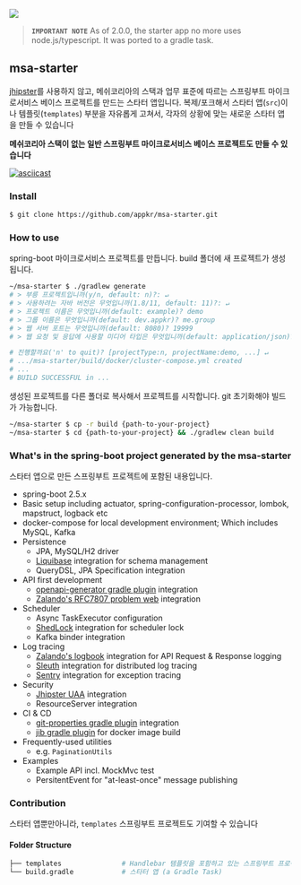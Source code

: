 [![](https://api.travis-ci.com/appkr/msa-starter.svg)](https://travis-ci.com/github/appkr/msa-starter)
> **`IMPORTANT NOTE`** As of 2.0.0, the starter app no more uses node.js/typescript. It was ported to a gradle task.

## msa-starter
[jhipster](https://www.jhipster.tech/)를 사용하지 않고, 메쉬코리아의 스택과 업무 표준에 따르는 스프링부트 마이크로서비스 베이스 프로젝트를 만드는 스타터 앱입니다. 복제/포크해서 스타터 앱(`src`)이나 템플릿(`templates`) 부분을 자유롭게 고쳐서, 각자의 상황에 맞는 새로운 스타터 앱을 만들 수 있습니다

**메쉬코리아 스택이 없는 일반 스프링부트 마이크로서비스 베이스 프로젝트도 만들 수 있습니다**

[![asciicast](https://asciinema.org/a/497543.svg)](https://asciinema.org/a/497543)

### Install
```bash
$ git clone https://github.com/appkr/msa-starter.git
```

### How to use
spring-boot 마이크로서비스 프로젝트를 만듭니다. build 폴더에 새 프로젝트가 생성됩니다.
```bash
~/msa-starter $ ./gradlew generate 
# > 부릉 프로젝트입니까(y/n, default: n)?: ↵
# > 사용하려는 자바 버전은 무엇입니까(1.8/11, default: 11)?: ↵
# > 프로젝트 이름은 무엇입니까(default: example)? demo
# > 그룹 이름은 무엇입니까(default: dev.appkr)? me.group
# > 웹 서버 포트는 무엇입니까(default: 8080)? 19999
# > 웹 요청 및 응답에 사용할 미디어 타입은 무엇입니까(default: application/json)? ↵

# 진행할까요('n' to quit)? [projectType:n, projectName:demo, ...] ↵
# .../msa-starter/build/docker/cluster-compose.yml created
# ...
# BUILD SUCCESSFUL in ...
```

생성된 프로젝트를 다른 폴더로 복사해서 프로젝트를 시작합니다. git 초기화해야 빌드가 가능합니다.
```bash
~/msa-starter $ cp -r build {path-to-your-project}
~/msa-starter $ cd {path-to-your-project} && ./gradlew clean build
```

### What's in the spring-boot project generated by the msa-starter
스타터 앱으로 만든 스프링부트 프로젝트에 포함된 내용입니다.

- spring-boot 2.5.x
- Basic setup including actuator, spring-configuration-processor, lombok, mapstruct, logback etc
- docker-compose for local development environment; Which includes MySQL, Kafka
- Persistence
    - JPA, MySQL/H2 driver
    - [Liquibase](https://github.com/liquibase/liquibase-gradle-plugin) integration for schema management
    - QueryDSL, JPA Specification integration
- API first development
    - [openapi-generator gradle plugin](https://github.com/OpenAPITools/openapi-generator/tree/master/modules/openapi-generator-gradle-plugin) integration
    - [Zalando's RFC7807 problem web](https://github.com/zalando/problem-spring-web) integration
- Scheduler
    - Async TaskExecutor configuration
    - [ShedLock](https://github.com/lukas-krecan/ShedLock) integration for scheduler lock
    - Kafka binder integration
- Log tracing
    - [Zalando's logbook](https://github.com/zalando/logbook) integration for API Request & Response logging
    - [Sleuth](https://spring.io/projects/spring-cloud-sleuth) integration for distributed log tracing
    - [Sentry](https://docs.sentry.io/platforms/java/guides/logback/) integration for exception tracing
- Security
    - [Jhipster UAA](https://www.jhipster.tech/using-uaa/) integration
    - ResourceServer integration
- CI & CD
    - [git-properties gradle plugin](https://github.com/n0mer/gradle-git-properties) integration
    - [jib gradle plugin](https://github.com/GoogleContainerTools/jib/tree/master/jib-gradle-plugin) for docker image build
- Frequently-used utilities
    - e.g. `PaginationUtils`
- Examples
    - Example API incl. MockMvc test
    - PersitentEvent for "at-least-once" message publishing

### Contribution
스타터 앱뿐만아니라, `templates` 스프링부트 프로젝트도 기여할 수 있습니다

#### Folder Structure
```bash
├── templates               # Handlebar 템플릿을 포함하고 있는 스프링부트 프로젝트
└── build.gradle            # 스타터 앱 (a Gradle Task)
```
